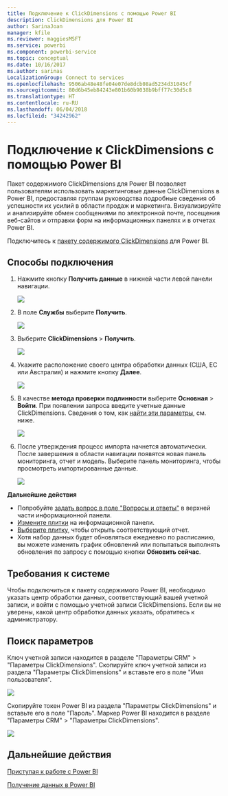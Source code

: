 ```yaml
---
title: Подключение к ClickDimensions с помощью Power BI
description: ClickDimensions для Power BI
author: SarinaJoan
manager: kfile
ms.reviewer: maggiesMSFT
ms.service: powerbi
ms.component: powerbi-service
ms.topic: conceptual
ms.date: 10/16/2017
ms.author: sarinas
LocalizationGroup: Connect to services
ms.openlocfilehash: 9506ab48e48fe04e07de8dcb08ad5234d31045cf
ms.sourcegitcommit: 80d6b45eb84243e801b60b9038b9bff77c30d5c8
ms.translationtype: HT
ms.contentlocale: ru-RU
ms.lasthandoff: 06/04/2018
ms.locfileid: "34242962"
---
```

# <a name="connect-to-clickdimensions-with-power-bi"></a>Подключение к ClickDimensions с помощью Power BI
Пакет содержимого ClickDimensions для Power BI позволяет пользователям использовать маркетинговые данные ClickDimensions в Power BI, предоставляя группам руководства подробные сведения об успешности их усилий в области продаж и маркетинга. Визуализируйте и анализируйте обмен сообщениями по электронной почте, посещения веб-сайтов и отправки форм на информационных панелях и в отчетах Power BI.

Подключитесь к [пакету содержимого ClickDimensions](https://app.powerbi.com/getdata/services/click-dimensions) для Power BI.

## <a name="how-to-connect"></a>Способы подключения
1. Нажмите кнопку **Получить данные** в нижней части левой панели навигации.
   
   ![](media/service-connect-to-clickdimensions/getdata.png)
2. В поле **Службы** выберите **Получить**.
   
   ![](media/service-connect-to-clickdimensions/services.png)
3. Выберите **ClickDimensions** \> **Получить**.
   
   ![](media/service-connect-to-clickdimensions/clickdimensions.png)
4. Укажите расположение своего центра обработки данных (США, ЕС или Австралия) и нажмите кнопку **Далее**.
   
   ![](media/service-connect-to-clickdimensions/params.png)
5. В качестве **метода проверки подлинности** выберите **Основная** \> **Войти**. При появлении запроса введите учетные данные ClickDimensions. Сведения о том, как [найти эти параметры](#FindingParams), см. ниже.
   
    ![](media/service-connect-to-clickdimensions/creds.png)
6. После утверждения процесс импорта начнется автоматически. После завершения в области навигации появятся новая панель мониторинга, отчет и модель. Выберите панель мониторинга, чтобы просмотреть импортированные данные.
   
     ![](media/service-connect-to-clickdimensions/dashboard.png)

**Дальнейшие действия**

* Попробуйте [задать вопрос в поле "Вопросы и ответы"](power-bi-q-and-a.md) в верхней части информационной панели.
* [Измените плитки](service-dashboard-edit-tile.md) на информационной панели.
* [Выберите плитку](service-dashboard-tiles.md), чтобы открыть соответствующий отчет.
* Хотя набор данных будет обновляться ежедневно по расписанию, вы можете изменить график обновлений или попытаться выполнять обновления по запросу с помощью кнопки **Обновить сейчас**.

## <a name="system-requirements"></a>Требования к системе
Чтобы подключиться к пакету содержимого Power BI, необходимо указать центр обработки данных, соответствующий вашей учетной записи, и войти с помощью учетной записи ClickDimensions. Если вы не уверены, какой центр обработки данных указать, обратитесь к администратору.

<a name="FindingParams"></a>

## <a name="finding-parameters"></a>Поиск параметров
Ключ учетной записи находится в разделе "Параметры CRM" \> "Параметры ClickDimensions". Скопируйте ключ учетной записи из раздела "Параметры ClickDimensions" и вставьте его в поле "Имя пользователя".  

![](media/service-connect-to-clickdimensions/crm.png)  

Скопируйте токен Power BI из раздела "Параметры ClickDimensions" и вставьте его в поле "Пароль". Маркер Power BI находится в разделе "Параметры CRM" \> "Параметры ClickDimensions".  

![](media/service-connect-to-clickdimensions/crm2.png)  

## <a name="next-steps"></a>Дальнейшие действия
[Приступая к работе с Power BI](service-get-started.md)

[Получение данных в Power BI](service-get-data.md)

